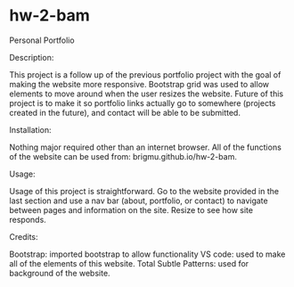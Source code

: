 # hw-2-bam
Personal Portfolio

Description:

This project is a follow up of the previous portfolio project with the goal of making the website more responsive.  Bootstrap grid was used to allow elements to move around when the user resizes the website.  Future of this project is to make it so portfolio links actually go to somewhere (projects created in the future), and contact will be able to be submitted.

Installation:

Nothing major required other than an internet browser.  All of the functions of the website can be used from: brigmu.github.io/hw-2-bam.

Usage:

Usage of this project is straightforward. Go to the website provided in the last section and use a nav bar (about, portfolio, or contact) to navigate between pages and information on the site. Resize to see how site responds.

Credits:

Bootstrap: imported bootstrap to allow functionality
VS code: used to make all of the elements of this website.
Total Subtle Patterns: used for background of the website.
